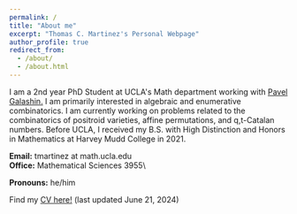 ```yaml
---
permalink: /
title: "About me"
excerpt: "Thomas C. Martinez's Personal Webpage"
author_profile: true
redirect_from: 
  - /about/
  - /about.html
---
```


I am a 2nd year PhD Student at UCLA's Math department working with [Pavel Galashin.](https://www.math.ucla.edu/~galashin/) I am primarily interested in algebraic and enumerative combinatorics. I am currently working on problems related to the combinatorics of positroid varieties, affine permutations, and q,t-Catalan numbers. Before UCLA, I received my B.S. with High Distinction and Honors in Mathematics at Harvey Mudd College in 2021.

**Email:** tmartinez at math.ucla.edu\
**Office:** Mathematical Sciences 3955\
<!---**Office Hours:** Mondays 2:45 - 3:50PM (Math 61, in MS3955), Thursdays 3 - 4PM (Math 32A, in MS3955)\--->
**Pronouns:** he/him

Find my [CV here!](http://thomasmartinez0.github.io/files/TMartinezCV.pdf) (last updated June 21, 2024)